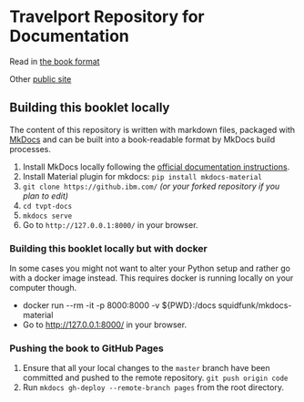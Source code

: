 # Travelport Repository for Documentation

Read in [the book format](https://pages.github.ibm.com/Travelport-Rail/tvpt-docs/)


Other [public site](https://jbcodeforce.github.com/tvpt-docs/)


## Building this booklet locally

The content of this repository is written with markdown files, packaged with [MkDocs](https://www.mkdocs.org/) and can be built into a book-readable format by MkDocs build processes.

1. Install MkDocs locally following the [official documentation instructions](https://www.mkdocs.org/#installation).
1. Install Material plugin for mkdocs:  `pip install mkdocs-material` 
2. `git clone https://github.ibm.com/` _(or your forked repository if you plan to edit)_
3. `cd tvpt-docs`
4. `mkdocs serve`
5. Go to `http://127.0.0.1:8000/` in your browser.

### Building this booklet locally but with docker

In some cases you might not want to alter your Python setup and rather go with a docker image instead. This requires docker is running locally on your computer though.

* docker run --rm -it -p 8000:8000 -v ${PWD}:/docs squidfunk/mkdocs-material
* Go to http://127.0.0.1:8000/ in your browser.

### Pushing the book to GitHub Pages

1. Ensure that all your local changes to the `master` branch have been committed and pushed to the remote repository. `git push origin code`
1. Run `mkdocs gh-deploy --remote-branch pages` from the root directory.
